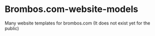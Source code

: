 # Brombos.com-website-models
Many website templates for brombos.com (It does not exist yet for the public)
